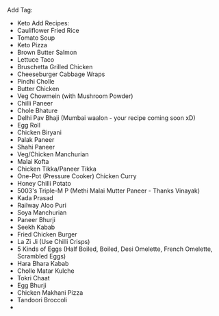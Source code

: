 Add Tag:
  - Keto
Add Recipes:
  - Cauliflower Fried Rice
  - Tomato Soup
  - Keto Pizza
  - Brown Butter Salmon
  - Lettuce Taco
  - Bruschetta Grilled Chicken
  - Cheeseburger Cabbage Wraps
  - Pindhi Cholle
  - Butter Chicken
  - Veg Chowmein (with Mushroom Powder)
  - Chilli Paneer
  - Chole Bhature
  - Delhi Pav Bhaji (Mumbai waalon - your recipe coming soon xD)
  - Egg Roll
  - Chicken Biryani
  - Palak Paneer
  - Shahi Paneer
  - Veg/Chicken Manchurian
  - Malai Kofta
  - Chicken Tikka/Paneer Tikka
  - One-Pot (Pressure Cooker) Chicken Curry
  - Honey Chilli Potato
  - 5003's Triple-M P (Methi Malai Mutter Paneer - Thanks Vinayak)
  - Kada Prasad
  - Railway Aloo Puri
  - Soya Manchurian
  - Paneer Bhurji
  - Seekh Kabab
  - Fried Chicken Burger
  - La Zi Ji (Use Chilli Crisps)
  - 5 Kinds of Eggs (Half Boiled, Boiled, Desi Omelette, French Omelette, Scrambled Eggs)
  - Hara Bhara Kabab
  - Cholle Matar Kulche
  - Tokri Chaat
  - Egg Bhurji
  - Chicken Makhani Pizza
  - Tandoori Broccoli
  - 

